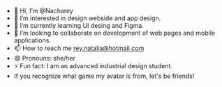 - 👋 Hi, I’m @Nacharey
- 👀 I’m interested in design webside and app design.
- 🌱 I’m currently learning UI desing and Figma.
- 💞️ I’m looking to collaborate on development of web pages and mobile applications.
- 📫 How to reach me rey.natalia@hotmail.com
- 😄 Pronouns: she/her
- ⚡ Fun fact: I am an advanced industrial design student.
- If you recognize what game my avatar is from, let's be friends!

<!---
Nacharey/Nacharey is a ✨ special ✨ repository because its `README.md` (this file) appears on your GitHub profile.
You can click the Preview link to take a look at your changes.
--->

